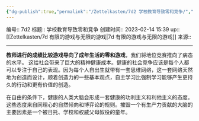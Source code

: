 ```yaml
---
{"dg-publish":true,"permalink":"/Zettelkasten/7d2 学校教育导致零和竞争/","dgPassFrontmatter":true}
---
```


编号:: 7d2
标题:: 学校教育导致零和竞争
创建时间:: 2023-02-14 15:39
up:: [[Zettelkasten/7d 有限的游戏与无限的游戏\|7d 有限的游戏与无限的游戏]]
来源:: 

---

**教师进行的成绩比较游戏导向了成年生活的零和游戏**，我们将地位竞赛推向了病态的水平。 这给社会带来了巨大的精神健康成本。健康的社会竞争应该是每个人都可以专注于自己的表现。因为每个人自出生就带有一套思维网络，这一套网络天然地为创造而设计，顺着创造力的一些基本观点，自主学习比强制学习能够产生更持久的行动和更有价值的创造。

在自由的条件下，健康的人类大脑会形成一套健康的功利主义和利他主义的态度。这些态度来自同理心的自然倾向和博弈论的规则。摧毁一个有生产力贡献的大脑的主要因素是一个被日托、学校和权威父母奴役的童年。
